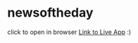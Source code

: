 # newsoftheday

click to open in browser [Link to Live App](https://pratibha1897.github.io/newsoftheday/) :)
